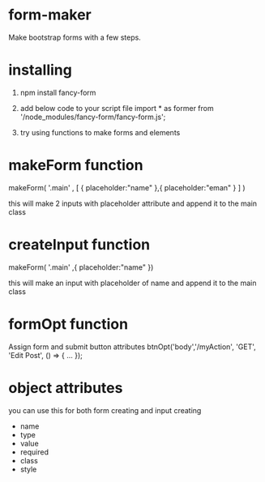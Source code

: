 # form-maker
Make bootstrap forms with a few steps.

# installing
1. npm install fancy-form

2. add below code to your script file
import * as former from '/node_modules/fancy-form/fancy-form.js';

3. try using functions to make forms and elements

# makeForm function
makeForm( '.main' , [ { placeholder:"name" },{ placeholder:"eman" } ] )

this will make 2 inputs with placeholder attribute and append it to the main class

# createInput function
makeForm( '.main' ,{ placeholder:"name" })

this will make an input with placeholder of name and append it to the main class

# formOpt function
Assign form and submit button attributes
btnOpt('body','/myAction', 'GET', 'Edit Post', () => { ... });

# object attributes
you can use this for both form creating and input creating
* name
* type
* value
* required
* class
* style

